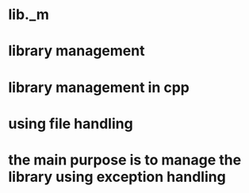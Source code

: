 # lib._m
# library management
# library management in cpp
#  using file handling 
# the main purpose is to manage the library using exception handling
